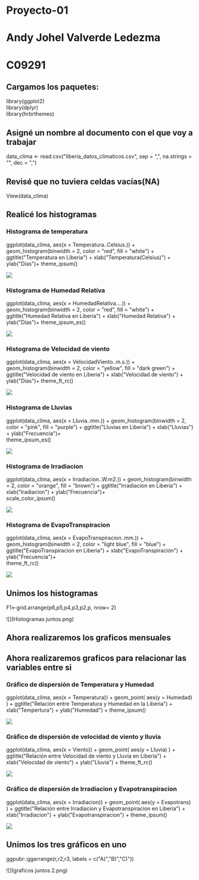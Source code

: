 # Proyecto-01
# Andy Johel Valverde Ledezma
# C09291

## **Cargamos los paquetes:**
library(ggplot2)  
library(dplyr)  
library(hrbrthemes)  


## **Asigné un nombre al documento con el que voy a trabajar**
data_clima <- read.csv("liberia_datos_climaticos.csv",
                       sep = ",",
                       na.strings = "",
                       dec = ",")
                       
## **Revisé que no tuviera celdas vacías(NA)**
View(data_clima)

## **Realicé los histogramas**

### Histograma de temperatura
ggplot(data_clima, aes(x = Temperatura..Celsius.)) +
  geom_histogram(binwidth = 2,
                 color = "red",
                 fill = "white") +
  ggtitle("Temperatura en Liberia") +
  xlab("Temperatura(Celsius)") +
  ylab("Días")+
  theme_ipsum()

![](imagen-1.png)

### Histograma de Humedad Relativa
ggplot(data_clima, aes(x = HumedadRelativa....)) +
  geom_histogram(binwidth = 2,
                 color = "red",
                 fill = "white") +
  ggtitle("Humedad Relativa en Liberia") +
  xlab("Humedad Relativa") +
  ylab("Días")+
  theme_ipsum_es()

![](imagen2.png)
  
### Histograma de Velocidad de viento
ggplot(data_clima, aes(x = VelocidadViento..m.s.)) +
  geom_histogram(binwidth = 2,
                 color = "yellow",
                 fill = "dark green") +
  ggtitle("Velocidad de viento en Liberia") +
  xlab("Velocidad de viento") +
  ylab("Días")+
  theme_ft_rc()

![](imagen-3.png)
  
### Histograma de Lluvias
ggplot(data_clima, aes(x = Lluvia..mm.)) +
  geom_histogram(binwidth = 2,
          color = "pink",
          fill = "purple") +
  ggtitle("Lluvias en Liberia") +
  xlab("Lluvias") +
  ylab("Frecuencia")+       
  theme_ipsum_es()

![](Imagen-4.png)
  
### Histograma de Irradiacion
ggplot(data_clima, aes(x = Irradiacion..W.m2.)) +
  geom_histogram(binwidth = 2,
                 color = "orange",
                 fill = "brown") +
  ggtitle("Irradiacion en Liberia") +
  xlab("Iradiacion") +
  ylab("Frecuencia")+       
  scale_color_ipsum()

![](imagen-5.png)

### Histograma de EvapoTranspiracion
ggplot(data_clima, aes(x = EvapoTranspiracion..mm.)) +
  geom_histogram(binwidth = 2,
                 color = "light blue",
                 fill = "blue") +
  ggtitle("EvapoTranspiracion en Liberia") +
  xlab("EvapoTranspiración") +
  ylab("Frecuencia")+       
  theme_ft_rc()

![](imagen-6.png)

## **Unimos los histogramas**
F1<-grid.arrange(p6,p5,p4,p3,p2,p, nrow= 2)

![](Histogramas juntos.png)

## **Ahora realizaremos los graficos mensuales**



## **Ahora realizaremos graficos para relacionar las variables entre si**

### **Gráfico de dispersión de Temperatura y Humedad**

ggplot(data_clima, aes(x = Temperatura)) +
  geom_point(
    aes(y = Humedad)
  ) +
  ggtitle("Relación entre Temperatura y Humedad en la Liberia") +
  xlab("Tempertura") +
  ylab("Humedad") +
  theme_ipsum()

![](relacion-1.png)

### **Gráfico de dispersión de velocidad de viento y lluvia**

ggplot(data_clima, aes(x = Viento)) +
  geom_point(
    aes(y = Lluvia)
  ) +
  ggtitle("Relación entre Velocidad de viento y Lluvia en Liberia") +
  xlab("Velocidad de viento") +
  ylab("Lluvia") +
  theme_ft_rc()
  
![](relacion-2.png)
  
### **Gráfico de dispersión de Irradiacion y Evapotranspiracion**

ggplot(data_clima, aes(x = Irradiacion)) +
  geom_point(
    aes(y = Evapotrans)
  ) +
  ggtitle("Relación entre Irradiacion y Evapotranspiracion en Liberia") +
  xlab("Irradiacion") +
  ylab("Evapotranspiracion") +
  theme_ipsum()
  
![](relacion-3.png)

## **Unimos los tres gráficos en uno**

ggpubr::ggarrange(r,r2,r3, labels = c("A)","B)","C)"))

![](graficos juntos 2.png)
